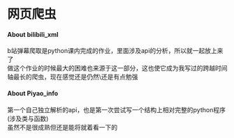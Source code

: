 # 网页爬虫    

#### About bilibili_xml    
b站弹幕爬取是python课内完成的作业，里面涉及api的分析，所以就一起放上来了    
做这个作业的时候最大的困难也来源于这一部分，这也使它成为我写过的跨越时间轴最长的爬虫，现在感觉还是仍然\\还是有点勉强    
   
#### About Piyao_info   
第一个自己独立解析的api，也是第一次尝试写一个结构上相对完整的python程序(涉及类与函数)    
虽然不是很成熟但还是能将就着看一下的
